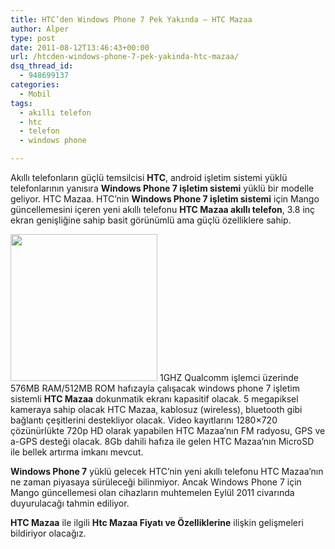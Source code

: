 ```yaml
---
title: HTC’den Windows Phone 7 Pek Yakında – HTC Mazaa
author: Alper
type: post
date: 2011-08-12T13:46:43+00:00
url: /htcden-windows-phone-7-pek-yakinda-htc-mazaa/
dsq_thread_id:
  - 948699137
categories:
  - Mobil
tags:
  - akıllı telefon
  - htc
  - telefon
  - windows phone

---
```

Akıllı telefonların güçlü temsilcisi **HTC**, android işletim sistemi yüklü telefonlarının yanısıra **Windows Phone 7 işletim sistemi** yüklü bir modelle geliyor. HTC Mazaa. HTC&#8217;nin **Windows Phone 7 işletim sistemi** için Mango güncellemesini içeren yeni akıllı telefonu **HTC Mazaa akıllı telefon**, 3.8 inç ekran genişliğine sahip basit görünümlü ama güçlü özelliklere sahip.

<img class="alignright size-full wp-image-6455" title="HTC-Mazaa" src="https://www.murekkep.org/wp-content/uploads/2011/08/HTC-Mazaa.jpg" alt="" width="235" height="235" srcset="https://www.murekkep.org/wp-content/uploads/2011/08/HTC-Mazaa.jpg 235w, https://www.murekkep.org/wp-content/uploads/2011/08/HTC-Mazaa-150x150.jpg 150w, https://www.murekkep.org/wp-content/uploads/2011/08/HTC-Mazaa-100x100.jpg 100w, https://www.murekkep.org/wp-content/uploads/2011/08/HTC-Mazaa-50x50.jpg 50w, https://www.murekkep.org/wp-content/uploads/2011/08/HTC-Mazaa-200x200.jpg 200w" sizes="(max-width: 235px) 100vw, 235px" /> 1GHZ Qualcomm işlemci üzerinde 576MB RAM/512MB ROM hafızayla çalışacak windows phone 7 işletim sistemli **HTC Mazaa** dokunmatik ekranı kapasitif olacak. 5 megapiksel kameraya sahip olacak HTC Mazaa, kablosuz (wireless), bluetooth gibi bağlantı çeşitlerini destekliyor olacak. Video kayıtlarını 1280&#215;720 çözünürlükte 720p HD olarak yapabilen HTC Mazaa&#8217;nın FM radyosu, GPS ve a-GPS desteği olacak. 8Gb dahili hafıza ile gelen HTC Mazaa&#8217;nın MicroSD ile bellek artırma imkanı mevcut.

**Windows Phone 7** yüklü gelecek HTC&#8217;nin yeni akıllı telefonu HTC Mazaa&#8217;nın ne zaman piyasaya sürüleceği bilinmiyor. Ancak Windows Phone 7 için Mango güncellemesi olan cihazların muhtemelen Eylül 2011 civarında duyurulacağı tahmin ediliyor.

**HTC Mazaa** ile ilgili **Htc Mazaa Fiyatı ve Özelliklerine** ilişkin gelişmeleri bildiriyor olacağız.